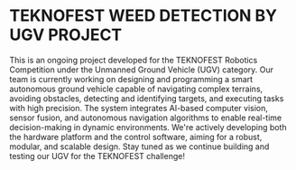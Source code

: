# TEKNOFEST WEED DETECTION BY UGV PROJECT
 This is an ongoing project developed for the TEKNOFEST Robotics Competition under the Unmanned Ground Vehicle (UGV) category. Our team is currently working on designing and programming a smart autonomous ground vehicle capable of navigating complex terrains, avoiding obstacles, detecting and identifying targets, and executing tasks with high precision.  The system integrates AI-based computer vision, sensor fusion, and autonomous navigation algorithms to enable real-time decision-making in dynamic environments. We're actively developing both the hardware platform and the control software, aiming for a robust, modular, and scalable design.  Stay tuned as we continue building and testing our UGV for the TEKNOFEST challenge!
